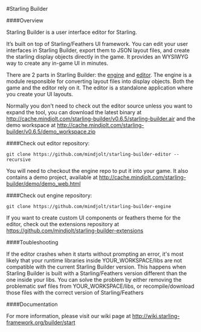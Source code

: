 #Starling Builder

####Overview

Starling Builder is a user interface editor for Starling.

It’s built on top of Starling/Feathers UI framework. You can edit your user interfaces in Starling Builder, export them to JSON layout files, and create the starling display objects directly in the game. It provides an WYSIWYG way to create any in-game UI in minutes.

There are 2 parts in Starling Builder: the [engine](https://github.com/mindjolt/starling-builder-engine) and [editor](https://github.com/mindjolt/starling-builder-editor). The engine is a module responsible for converting layout files into display objects. Both the game and the editor rely on it. The editor is a standalone application where you create your UI layouts.

Normally you don't need to check out the editor source unless you want to expand the tool,
you can download the latest binary at http://cache.mindjolt.com/starling-builder/v0.6.5/starling-builder.air
and the demo workspace at http://cache.mindjolt.com/starling-builder/v0.6.5/demo_workspace.zip

####Check out editor repository:
```
git clone https://github.com/mindjolt/starling-builder-editor --recursive
```


You will need to checkout the engine repo to put it into your game. It also contains a demo project, available at http://cache.mindjolt.com/starling-builder/demo/demo_web.html

####Check out engine repository:
```
git clone https://github.com/mindjolt/starling-builder-engine
```

If you want to create custom UI components or feathers theme for the editor, check out the extensions repository at https://github.com/mindjolt/starling-builder-extensions

####Toubleshooting

If the editor crashes when it starts without prompting an error, it's most likely that your runtime libraries inside YOUR_WORKSPACE/libs are not compatible with the current Starling Builder version.
This happens when Starling Builder is built with a Starling/Feathers version different than the one inside your libs. You can solve the problem by either removing the problematic swf files from YOUR_WORKSPACE/libs, or recompile/download those files with the correct version of Starling/Feathers


####Documentation

For more information, please visit our wiki page at http://wiki.starling-framework.org/builder/start





